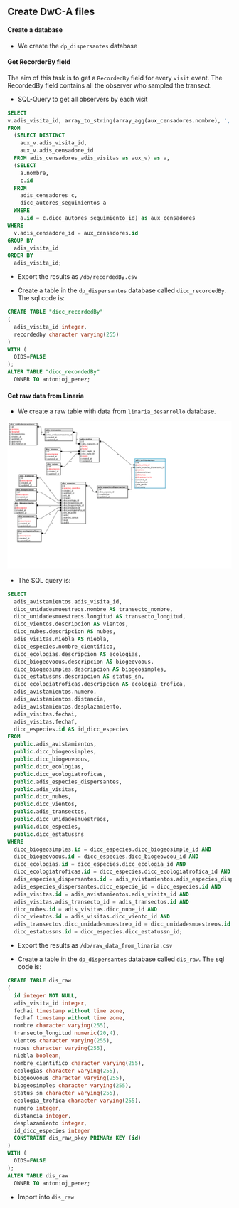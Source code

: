 ## Create DwC-A files

#### Create a database

* We create the `dp_dispersantes` database

#### Get RecorderBy field
The aim of this task is to get a `RecordedBy` field for every `visit` event. The RecordedBy field contains all the observer who sampled the transect. 

* SQL-Query to get all observers by each visit 

```sql 
SELECT
v.adis_visita_id, array_to_string(array_agg(aux_censadores.nombre), ', ') as RecordedBy
FROM 
  (SELECT DISTINCT 
    aux_v.adis_visita_id, 
    aux_v.adis_censadore_id 
  FROM adis_censadores_adis_visitas as aux_v) as v,
  (SELECT 
    a.nombre, 
    c.id 
  FROM 
    adis_censadores c, 
    dicc_autores_seguimientos a 
  WHERE 
    a.id = c.dicc_autores_seguimiento_id) as aux_censadores
WHERE
  v.adis_censadore_id = aux_censadores.id
GROUP BY
  adis_visita_id
ORDER BY
  adis_visita_id;
```

* Export the results as `/db/recordedBy.csv` 

* Create a table in the `dp_dispersantes` database called `dicc_recordedBy`. The sql code is:
```sql
CREATE TABLE "dicc_recordedBy"
(
  adis_visita_id integer,
  recordedby character varying(255)
)
WITH (
  OIDS=FALSE
);
ALTER TABLE "dicc_recordedBy"
  OWNER TO antonioj_perez;
```

#### Get raw data from Linaria

* We create a raw table with data from `linaria_desarrollo` database.

![](/db/raw_query_linaria.png)

* The SQL query is: 

```sql 
SELECT 
  adis_avistamientos.adis_visita_id, 
  dicc_unidadesmuestreos.nombre AS transecto_nombre, 
  dicc_unidadesmuestreos.longitud AS transecto_longitud, 
  dicc_vientos.descripcion AS vientos, 
  dicc_nubes.descripcion AS nubes, 
  adis_visitas.niebla AS niebla, 
  dicc_especies.nombre_cientifico, 
  dicc_ecologias.descripcion AS ecologias, 
  dicc_biogeovoous.descripcion AS biogeovoous, 
  dicc_biogeosimples.descripcion AS biogeosimples, 
  dicc_estatussns.descripcion AS status_sn, 
  dicc_ecologiatroficas.descripcion AS ecologia_trofica, 
  adis_avistamientos.numero, 
  adis_avistamientos.distancia, 
  adis_avistamientos.desplazamiento,
  adis_visitas.fechai, 
  adis_visitas.fechaf, 
  dicc_especies.id AS id_dicc_especies
FROM 
  public.adis_avistamientos, 
  public.dicc_biogeosimples, 
  public.dicc_biogeovoous, 
  public.dicc_ecologias, 
  public.dicc_ecologiatroficas, 
  public.adis_especies_dispersantes, 
  public.adis_visitas, 
  public.dicc_nubes, 
  public.dicc_vientos, 
  public.adis_transectos, 
  public.dicc_unidadesmuestreos, 
  public.dicc_especies, 
  public.dicc_estatussns
WHERE 
  dicc_biogeosimples.id = dicc_especies.dicc_biogeosimple_id AND
  dicc_biogeovoous.id = dicc_especies.dicc_biogeovoou_id AND
  dicc_ecologias.id = dicc_especies.dicc_ecologia_id AND
  dicc_ecologiatroficas.id = dicc_especies.dicc_ecologiatrofica_id AND
  adis_especies_dispersantes.id = adis_avistamientos.adis_especies_dispersante_id AND
  adis_especies_dispersantes.dicc_especie_id = dicc_especies.id AND
  adis_visitas.id = adis_avistamientos.adis_visita_id AND
  adis_visitas.adis_transecto_id = adis_transectos.id AND
  dicc_nubes.id = adis_visitas.dicc_nube_id AND
  dicc_vientos.id = adis_visitas.dicc_viento_id AND
  adis_transectos.dicc_unidadesmuestreo_id = dicc_unidadesmuestreos.id AND
  dicc_estatussns.id = dicc_especies.dicc_estatussn_id;
```

* Export the results as `/db/raw_data_from_linaria.csv`

* Create a table in the `dp_dispersantes` database called `dis_raw`. The sql code is:
```sql
CREATE TABLE dis_raw
(
  id integer NOT NULL,
  adis_visita_id integer,
  fechai timestamp without time zone,
  fechaf timestamp without time zone,
  nombre character varying(255),
  transecto_longitud numeric(20,4),
  vientos character varying(255),
  nubes character varying(255),
  niebla boolean,
  nombre_cientifico character varying(255),
  ecologias character varying(255),
  biogeovoous character varying(255),
  biogeosimples character varying(255),
  status_sn character varying(255),
  ecologia_trofica character varying(255),
  numero integer,
  distancia integer,
  desplazamiento integer,
  id_dicc_especies integer
  CONSTRAINT dis_raw_pkey PRIMARY KEY (id)
)
WITH (
  OIDS=FALSE
);
ALTER TABLE dis_raw
  OWNER TO antonioj_perez;
```
* Import into `dis_raw`

